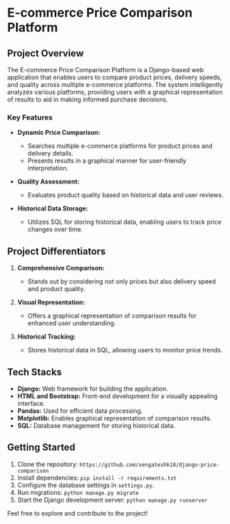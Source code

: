 # E-commerce Price Comparison Platform

## Project Overview

The E-commerce Price Comparison Platform is a Django-based web application that enables users to compare product prices, delivery speeds, and quality across multiple e-commerce platforms. The system intelligently analyzes various platforms, providing users with a graphical representation of results to aid in making informed purchase decisions.

### Key Features

- **Dynamic Price Comparison:**
  - Searches multiple e-commerce platforms for product prices and delivery details.
  - Presents results in a graphical manner for user-friendly interpretation.

- **Quality Assessment:**
  - Evaluates product quality based on historical data and user reviews.

- **Historical Data Storage:**
  - Utilizes SQL for storing historical data, enabling users to track price changes over time.

## Project Differentiators

1. **Comprehensive Comparison:**
   - Stands out by considering not only prices but also delivery speed and product quality.

2. **Visual Representation:**
   - Offers a graphical representation of comparison results for enhanced user understanding.

3. **Historical Tracking:**
   - Stores historical data in SQL, allowing users to monitor price trends.

## Tech Stacks

- **Django:** Web framework for building the application.
- **HTML and Bootstrap:** Front-end development for a visually appealing interface.
- **Pandas:** Used for efficient data processing.
- **Matplotlib:** Enables graphical representation of comparison results.
- **SQL:** Database management for storing historical data.

## Getting Started

1. Clone the repository: `https://github.com/vengateshk18/django-price-comparison`
2. Install dependencies: `pip install -r requirements.txt`
3. Configure the database settings in `settings.py`.
4. Run migrations: `python manage.py migrate`
5. Start the Django development server: `python manage.py runserver`

Feel free to explore and contribute to the project!

